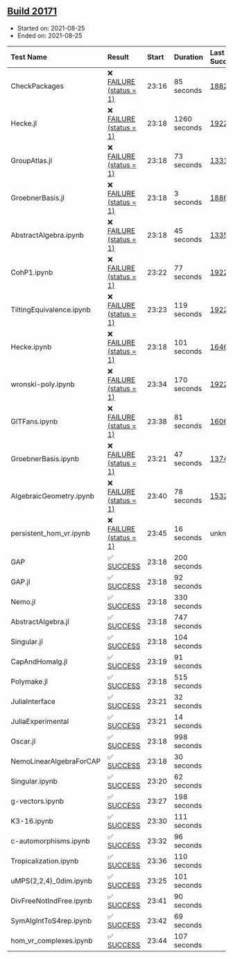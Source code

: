 ## [Build 20171](https://oscarci.mathematik.uni-kl.de/job/oscar/20171/)

* Started on: 2021-08-25
* Ended on: 2021-08-25

| Test Name    | Result | Start | Duration | Last Success | First Failure |
|:-------------|:-------|:------|:---------|:-------------|:--------------|
| CheckPackages | ❌ [FAILURE (status = 1)](https://oscarci.mathematik.uni-kl.de/job/oscar/20171/artifact/logs/build-20171/CheckPackages.log) | 23:16 | 85 seconds | [18822](https://oscarci.mathematik.uni-kl.de/job/oscar/18822/) | [18823](https://oscarci.mathematik.uni-kl.de/job/oscar/18823/) |
| Hecke.jl | ❌ [FAILURE (status = 1)](https://oscarci.mathematik.uni-kl.de/job/oscar/20171/artifact/logs/build-20171/Hecke.jl.log) | 23:18 | 1260 seconds | [19222](https://oscarci.mathematik.uni-kl.de/job/oscar/19222/) | [20152](https://oscarci.mathematik.uni-kl.de/job/oscar/20152/) |
| GroupAtlas.jl | ❌ [FAILURE (status = 1)](https://oscarci.mathematik.uni-kl.de/job/oscar/20171/artifact/logs/build-20171/GroupAtlas.jl.log) | 23:18 | 73 seconds | [13311](https://oscarci.mathematik.uni-kl.de/job/oscar/13311/) | [13312](https://oscarci.mathematik.uni-kl.de/job/oscar/13312/) |
| GroebnerBasis.jl | ❌ [FAILURE (status = 1)](https://oscarci.mathematik.uni-kl.de/job/oscar/20171/artifact/logs/build-20171/GroebnerBasis.jl.log) | 23:18 | 3 seconds | [18864](https://oscarci.mathematik.uni-kl.de/job/oscar/18864/) | [18865](https://oscarci.mathematik.uni-kl.de/job/oscar/18865/) |
| AbstractAlgebra.ipynb | ❌ [FAILURE (status = 1)](https://oscarci.mathematik.uni-kl.de/job/oscar/20171/artifact/logs/build-20171/AbstractAlgebra.ipynb.log) | 23:18 | 45 seconds | [13355](https://oscarci.mathematik.uni-kl.de/job/oscar/13355/) | [13356](https://oscarci.mathematik.uni-kl.de/job/oscar/13356/) |
| CohP1.ipynb | ❌ [FAILURE (status = 1)](https://oscarci.mathematik.uni-kl.de/job/oscar/20171/artifact/logs/build-20171/CohP1.ipynb.log) | 23:22 | 77 seconds | [19222](https://oscarci.mathematik.uni-kl.de/job/oscar/19222/) | [20152](https://oscarci.mathematik.uni-kl.de/job/oscar/20152/) |
| TiltingEquivalence.ipynb | ❌ [FAILURE (status = 1)](https://oscarci.mathematik.uni-kl.de/job/oscar/20171/artifact/logs/build-20171/TiltingEquivalence.ipynb.log) | 23:23 | 119 seconds | [19222](https://oscarci.mathematik.uni-kl.de/job/oscar/19222/) | [20152](https://oscarci.mathematik.uni-kl.de/job/oscar/20152/) |
| Hecke.ipynb | ❌ [FAILURE (status = 1)](https://oscarci.mathematik.uni-kl.de/job/oscar/20171/artifact/logs/build-20171/Hecke.ipynb.log) | 23:18 | 101 seconds | [16463](https://oscarci.mathematik.uni-kl.de/job/oscar/16463/) | [16464](https://oscarci.mathematik.uni-kl.de/job/oscar/16464/) |
| wronski-poly.ipynb | ❌ [FAILURE (status = 1)](https://oscarci.mathematik.uni-kl.de/job/oscar/20171/artifact/logs/build-20171/wronski-poly.ipynb.log) | 23:34 | 170 seconds | [19222](https://oscarci.mathematik.uni-kl.de/job/oscar/19222/) | [20152](https://oscarci.mathematik.uni-kl.de/job/oscar/20152/) |
| GITFans.ipynb | ❌ [FAILURE (status = 1)](https://oscarci.mathematik.uni-kl.de/job/oscar/20171/artifact/logs/build-20171/GITFans.ipynb.log) | 23:38 | 81 seconds | [16068](https://oscarci.mathematik.uni-kl.de/job/oscar/16068/) | [16069](https://oscarci.mathematik.uni-kl.de/job/oscar/16069/) |
| GroebnerBasis.ipynb | ❌ [FAILURE (status = 1)](https://oscarci.mathematik.uni-kl.de/job/oscar/20171/artifact/logs/build-20171/GroebnerBasis.ipynb.log) | 23:21 | 47 seconds | [13748](https://oscarci.mathematik.uni-kl.de/job/oscar/13748/) | [13749](https://oscarci.mathematik.uni-kl.de/job/oscar/13749/) |
| AlgebraicGeometry.ipynb | ❌ [FAILURE (status = 1)](https://oscarci.mathematik.uni-kl.de/job/oscar/20171/artifact/logs/build-20171/AlgebraicGeometry.ipynb.log) | 23:40 | 78 seconds | [15322](https://oscarci.mathematik.uni-kl.de/job/oscar/15322/) | [15323](https://oscarci.mathematik.uni-kl.de/job/oscar/15323/) |
| persistent_hom_vr.ipynb | ❌ [FAILURE (status = 1)](https://oscarci.mathematik.uni-kl.de/job/oscar/20171/artifact/logs/build-20171/persistent_hom_vr.ipynb.log) | 23:45 | 16 seconds | unknown | unknown |
| GAP | ✅ [SUCCESS](https://oscarci.mathematik.uni-kl.de/job/oscar/20171/artifact/logs/build-20171/GAP.log) | 23:18 | 200 seconds |  |  |
| GAP.jl | ✅ [SUCCESS](https://oscarci.mathematik.uni-kl.de/job/oscar/20171/artifact/logs/build-20171/GAP.jl.log) | 23:18 | 92 seconds |  |  |
| Nemo.jl | ✅ [SUCCESS](https://oscarci.mathematik.uni-kl.de/job/oscar/20171/artifact/logs/build-20171/Nemo.jl.log) | 23:18 | 330 seconds |  |  |
| AbstractAlgebra.jl | ✅ [SUCCESS](https://oscarci.mathematik.uni-kl.de/job/oscar/20171/artifact/logs/build-20171/AbstractAlgebra.jl.log) | 23:18 | 747 seconds |  |  |
| Singular.jl | ✅ [SUCCESS](https://oscarci.mathematik.uni-kl.de/job/oscar/20171/artifact/logs/build-20171/Singular.jl.log) | 23:18 | 104 seconds |  |  |
| CapAndHomalg.jl | ✅ [SUCCESS](https://oscarci.mathematik.uni-kl.de/job/oscar/20171/artifact/logs/build-20171/CapAndHomalg.jl.log) | 23:19 | 91 seconds |  |  |
| Polymake.jl | ✅ [SUCCESS](https://oscarci.mathematik.uni-kl.de/job/oscar/20171/artifact/logs/build-20171/Polymake.jl.log) | 23:18 | 515 seconds |  |  |
| JuliaInterface | ✅ [SUCCESS](https://oscarci.mathematik.uni-kl.de/job/oscar/20171/artifact/logs/build-20171/JuliaInterface.log) | 23:21 | 32 seconds |  |  |
| JuliaExperimental | ✅ [SUCCESS](https://oscarci.mathematik.uni-kl.de/job/oscar/20171/artifact/logs/build-20171/JuliaExperimental.log) | 23:21 | 14 seconds |  |  |
| Oscar.jl | ✅ [SUCCESS](https://oscarci.mathematik.uni-kl.de/job/oscar/20171/artifact/logs/build-20171/Oscar.jl.log) | 23:18 | 998 seconds |  |  |
| NemoLinearAlgebraForCAP | ✅ [SUCCESS](https://oscarci.mathematik.uni-kl.de/job/oscar/20171/artifact/logs/build-20171/NemoLinearAlgebraForCAP.log) | 23:18 | 30 seconds |  |  |
| Singular.ipynb | ✅ [SUCCESS](https://oscarci.mathematik.uni-kl.de/job/oscar/20171/artifact/logs/build-20171/Singular.ipynb.log) | 23:20 | 62 seconds |  |  |
| g-vectors.ipynb | ✅ [SUCCESS](https://oscarci.mathematik.uni-kl.de/job/oscar/20171/artifact/logs/build-20171/g-vectors.ipynb.log) | 23:27 | 198 seconds |  |  |
| K3-16.ipynb | ✅ [SUCCESS](https://oscarci.mathematik.uni-kl.de/job/oscar/20171/artifact/logs/build-20171/K3-16.ipynb.log) | 23:30 | 111 seconds |  |  |
| c-automorphisms.ipynb | ✅ [SUCCESS](https://oscarci.mathematik.uni-kl.de/job/oscar/20171/artifact/logs/build-20171/c-automorphisms.ipynb.log) | 23:32 | 96 seconds |  |  |
| Tropicalization.ipynb | ✅ [SUCCESS](https://oscarci.mathematik.uni-kl.de/job/oscar/20171/artifact/logs/build-20171/Tropicalization.ipynb.log) | 23:36 | 110 seconds |  |  |
| uMPS(2,2,4)_0dim.ipynb | ✅ [SUCCESS](https://oscarci.mathematik.uni-kl.de/job/oscar/20171/artifact/logs/build-20171/uMPS-2-2-4-_0dim.ipynb.log) | 23:25 | 101 seconds |  |  |
| DivFreeNotIndFree.ipynb | ✅ [SUCCESS](https://oscarci.mathematik.uni-kl.de/job/oscar/20171/artifact/logs/build-20171/DivFreeNotIndFree.ipynb.log) | 23:41 | 90 seconds |  |  |
| SymAlgIntToS4rep.ipynb | ✅ [SUCCESS](https://oscarci.mathematik.uni-kl.de/job/oscar/20171/artifact/logs/build-20171/SymAlgIntToS4rep.ipynb.log) | 23:42 | 69 seconds |  |  |
| hom_vr_complexes.ipynb | ✅ [SUCCESS](https://oscarci.mathematik.uni-kl.de/job/oscar/20171/artifact/logs/build-20171/hom_vr_complexes.ipynb.log) | 23:44 | 107 seconds |  |  |
